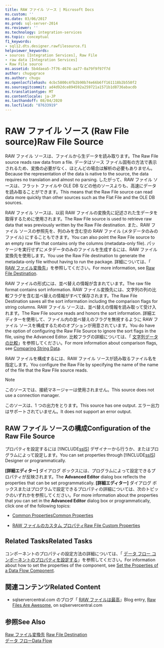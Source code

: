 ```yaml
---
title: RAW ファイル ソース | Microsoft Docs
ms.custom: ''
ms.date: 03/06/2017
ms.prod: sql-server-2014
ms.reviewer: ''
ms.technology: integration-services
ms.topic: conceptual
f1_keywords:
- sql12.dts.designer.rawfilesource.f1
helpviewer_keywords:
- sources [Integration Services], Raw File
- raw data [Integration Services]
- Raw File source
ms.assetid: 5b4daea5-7f76-4674-aa77-0a79f9f97f7d
author: chugugrace
ms.author: chugu
ms.openlocfilehash: 4cbc5800c4fb2b90b74e66b6ff161118b2b550f2
ms.sourcegitcommit: ad4d92dce894592a259721a1571b1d8736abacdb
ms.translationtype: MT
ms.contentlocale: ja-JP
ms.lasthandoff: 08/04/2020
ms.locfileid: "87633919"
---
```

# <a name="raw-file-source"></a><span data-ttu-id="ebfd1-102">RAW ファイル ソース (Raw File source)</span><span class="sxs-lookup"><span data-stu-id="ebfd1-102">Raw File Source</span></span>
  <span data-ttu-id="ebfd1-103">RAW ファイル ソースは、ファイルから生データを読み取ります。</span><span class="sxs-lookup"><span data-stu-id="ebfd1-103">The Raw File source reads raw data from a file.</span></span> <span data-ttu-id="ebfd1-104">データはソース ファイル固有の方法で表示されるため、変換の必要がなく、ほとんどの場合は解析の必要もありません。</span><span class="sxs-lookup"><span data-stu-id="ebfd1-104">Because the representation of the data is native to the source, the data requires no translation and almost no parsing.</span></span> <span data-ttu-id="ebfd1-105">したがって、RAW ファイル ソースは、フラット ファイルや OLE DB などの他のソースよりも、高速にデータを読み取ることができます。</span><span class="sxs-lookup"><span data-stu-id="ebfd1-105">This means that the Raw File source can read data more quickly than other sources such as the Flat File and the OLE DB sources.</span></span>  
  
 <span data-ttu-id="ebfd1-106">RAW ファイル ソースは、以前 RAW ファイルの変換先に記述された生データを取得するために使用されます。</span><span class="sxs-lookup"><span data-stu-id="ebfd1-106">The Raw File source is used to retrieve raw data that was previously written by the Raw File destination.</span></span> <span data-ttu-id="ebfd1-107">また、RAW ファイル ソースの参照先を、列のみを含む空の RAW ファイル (メタデータのみのファイル) にすることもできます。</span><span class="sxs-lookup"><span data-stu-id="ebfd1-107">You can also point the Raw File source to an empty raw file that contains only the columns (metadata-only file).</span></span> <span data-ttu-id="ebfd1-108">パッケージを実行せずにメタデータのみのファイルを生成するには、RAW ファイル変換先を使用します。</span><span class="sxs-lookup"><span data-stu-id="ebfd1-108">You use the Raw File destination to generate the metadata-only file without having to run the package.</span></span> <span data-ttu-id="ebfd1-109">詳細については、「 [RAW ファイル変換先](raw-file-destination.md)」を参照してください。</span><span class="sxs-lookup"><span data-stu-id="ebfd1-109">For more information, see [Raw File Destination](raw-file-destination.md).</span></span>  
  
 <span data-ttu-id="ebfd1-110">RAW ファイルの形式には、並べ替えの情報が含まれています。</span><span class="sxs-lookup"><span data-stu-id="ebfd1-110">The raw file format contains sort information.</span></span> <span data-ttu-id="ebfd1-111">RAW ファイル変換先には、文字列の列の比較フラグを含む並べ替えの情報がすべて保存されます。</span><span class="sxs-lookup"><span data-stu-id="ebfd1-111">The Raw File Destination saves all the sort information including the comparison flags for string columns.</span></span> <span data-ttu-id="ebfd1-112">RAW ファイル ソースは、並べ替えの情報を読み取って受け入れます。</span><span class="sxs-lookup"><span data-stu-id="ebfd1-112">The Raw File source reads and honors the sort information.</span></span> <span data-ttu-id="ebfd1-113">詳細エディターを使用して、ファイル内の並べ替えのフラグを無視するように RAW ファイル ソースを構成するためのオプションが用意されています。</span><span class="sxs-lookup"><span data-stu-id="ebfd1-113">You do have the option of configuring the Raw File Source to ignore the sort flags in the file, using the Advanced Editor.</span></span> <span data-ttu-id="ebfd1-114">比較フラグの詳細については、「 [文字列データの比較](comparing-string-data.md)」を参照してください。</span><span class="sxs-lookup"><span data-stu-id="ebfd1-114">For more information about comparison flags, see [Comparing String Data](comparing-string-data.md).</span></span>  
  
 <span data-ttu-id="ebfd1-115">RAW ファイルを構成するには、RAW ファイル ソースが読み取るファイル名を指定します。</span><span class="sxs-lookup"><span data-stu-id="ebfd1-115">You configure the Raw File by specifying the name of the name of the file that the Raw File source reads.</span></span>  
  
> [!NOTE]  
>  <span data-ttu-id="ebfd1-116">このソースでは、接続マネージャーは使用されません。</span><span class="sxs-lookup"><span data-stu-id="ebfd1-116">This source does not use a connection manager.</span></span>  
  
 <span data-ttu-id="ebfd1-117">このソースは、1 つの出力をとります。</span><span class="sxs-lookup"><span data-stu-id="ebfd1-117">This source has one output.</span></span> <span data-ttu-id="ebfd1-118">エラー出力はサポートされていません。</span><span class="sxs-lookup"><span data-stu-id="ebfd1-118">It does not support an error output.</span></span>  
  
## <a name="configuration-of-the-raw-file-source"></a><span data-ttu-id="ebfd1-119">RAW ファイル ソースの構成</span><span class="sxs-lookup"><span data-stu-id="ebfd1-119">Configuration of the Raw File Source</span></span>  
 <span data-ttu-id="ebfd1-120">プロパティを設定するには [!INCLUDE[ssIS](../../includes/ssis-md.md)] デザイナーから行うか、またはプログラムによって設定します。</span><span class="sxs-lookup"><span data-stu-id="ebfd1-120">You can set properties through [!INCLUDE[ssIS](../../includes/ssis-md.md)] Designer or programmatically.</span></span>  
  
 <span data-ttu-id="ebfd1-121">**[詳細エディター]** ダイアログ ボックスには、プログラムによって設定できるプロパティが反映されます。</span><span class="sxs-lookup"><span data-stu-id="ebfd1-121">The **Advanced Editor** dialog box reflects the properties that can be set programmatically.</span></span> <span data-ttu-id="ebfd1-122">**[詳細エディター]** ダイアログ ボックスまたはプログラムで設定できるプロパティの詳細については、次のトピックのいずれかを参照してください。</span><span class="sxs-lookup"><span data-stu-id="ebfd1-122">For more information about the properties that you can set in the **Advanced Editor** dialog box or programmatically, click one of the following topics:</span></span>  
  
-   [<span data-ttu-id="ebfd1-123">Common Properties</span><span class="sxs-lookup"><span data-stu-id="ebfd1-123">Common Properties</span></span>](../common-properties.md)  
  
-   [<span data-ttu-id="ebfd1-124">RAW ファイルのカスタム プロパティ</span><span class="sxs-lookup"><span data-stu-id="ebfd1-124">Raw File Custom Properties</span></span>](raw-file-custom-properties.md)  
  
## <a name="related-tasks"></a><span data-ttu-id="ebfd1-125">Related Tasks</span><span class="sxs-lookup"><span data-stu-id="ebfd1-125">Related Tasks</span></span>  
 <span data-ttu-id="ebfd1-126">コンポーネントのプロパティの設定方法の詳細については、「 [データ フロー コンポーネントのプロパティを設定する](set-the-properties-of-a-data-flow-component.md)」を参照してください。</span><span class="sxs-lookup"><span data-stu-id="ebfd1-126">For information about how to set the properties of the component, see [Set the Properties of a Data Flow Component](set-the-properties-of-a-data-flow-component.md).</span></span>  
  
## <a name="related-content"></a><span data-ttu-id="ebfd1-127">関連コンテンツ</span><span class="sxs-lookup"><span data-stu-id="ebfd1-127">Related Content</span></span>  
  
-   <span data-ttu-id="ebfd1-128">sqlservercentral.com のブログ「 [RAW ファイルは最高](https://www.sqlservercentral.com/blogs/31-days-of-ssis-%e2%80%93-raw-files-are-awesome-131)」</span><span class="sxs-lookup"><span data-stu-id="ebfd1-128">Blog entry, [Raw Files Are Awesome](https://www.sqlservercentral.com/blogs/31-days-of-ssis-%e2%80%93-raw-files-are-awesome-131), on sqlservercentral.com</span></span>  
  
## <a name="see-also"></a><span data-ttu-id="ebfd1-129">参照</span><span class="sxs-lookup"><span data-stu-id="ebfd1-129">See Also</span></span>  
 <span data-ttu-id="ebfd1-130">[Raw ファイル変換先](raw-file-destination.md) </span><span class="sxs-lookup"><span data-stu-id="ebfd1-130">[Raw File Destination](raw-file-destination.md) </span></span>  
 [<span data-ttu-id="ebfd1-131">データ フロー</span><span class="sxs-lookup"><span data-stu-id="ebfd1-131">Data Flow</span></span>](data-flow.md)  
  
  
